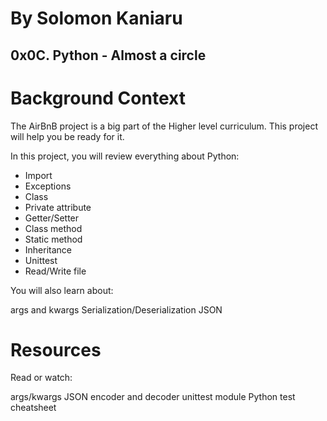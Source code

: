 # By Solomon Kaniaru

## 0x0C. Python - Almost a circle

# Background Context
The AirBnB project is a big part of the Higher level curriculum. This project will help you be ready for it.

In this project, you will review everything about Python:

* Import
* Exceptions
* Class
* Private attribute
* Getter/Setter
* Class method
* Static method
* Inheritance
* Unittest
* Read/Write file


You will also learn about:

args and kwargs
Serialization/Deserialization
JSON

# Resources
Read or watch:

args/kwargs
JSON encoder and decoder
unittest module
Python test cheatsheet